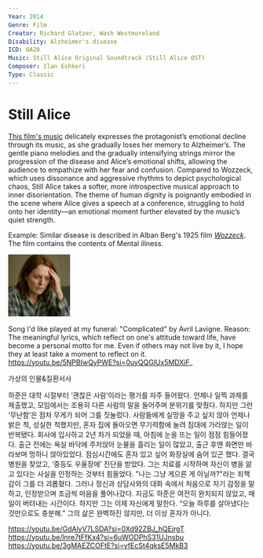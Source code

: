 ```yaml
---
Year: 2014
Genre: Film
Creator: Richard Glatzer, Wash Westmoreland
Disability: Alzheimer's disease
ICD: 8A20
Music: Still Alice Original Soundtrack (Still Alice OST)
Composer: Ilan Eshkeri
Type: Classic
---
```


# Still Alice

 [This film's music](https://youtu.be/dB-B8uo4Oco?si=msQVvvdjXxsJnDMd) delicately expresses the protagonist’s emotional decline through its music, as she gradually loses her memory to Alzheimer’s. The gentle piano melodies and the gradually intensifying strings mirror the progression of the disease and Alice’s emotional shifts, allowing the audience to empathize with her fear and confusion. Compared to Wozzeck, which uses dissonance and aggressive rhythms to depict psychological chaos, Still Alice takes a softer, more introspective musical approach to inner disorientation. The theme of human dignity is poignantly embodied in the scene where Alice gives a speech at a conference, struggling to hold onto her identity—an emotional moment further elevated by the music’s quiet strength.


Example: Similar disease is described in Alban Berg's 1925 film [*Wozzeck*](jang_geunyeong.md). The film contains the contents of Mental illness.

<img src="./kang_dongwook_img.png" alt="img depicting Alzheimer's disease" style="width:25%;" />

Song I'd like played at my funeral: "Complicated" by Avril Lavigne.
Reason: The meaningful lyrics, which reflect on one's attitude toward life, have become a personal motto for me. Even if others may not live by it, I hope they at least take a moment to reflect on it.
https://youtu.be/5NPBIwQyPWE?si=0uyQQGlUx5MDXiF_

가상의 인물&질환서사

하준은 대학 시절부터 ‘괜찮은 사람’이라는 평가를 자주 들어왔다. 언제나 일찍 과제를 제출했고, 모임에서는 조용히 다른 사람의 말을 들어주며 분위기를 맞췄다. 하지만 그런 ‘무난함’은 점차 무게가 되어 그를 짓눌렀다. 사람들에게 실망을 주고 싶지 않아 언제나 밝은 척, 성실한 척했지만, 혼자 집에 돌아오면 무기력함에 눌려 침대에 가라앉는 일이 반복됐다.
회사에 입사하고 2년 차가 되었을 때, 아침에 눈을 뜨는 일이 점점 힘들어졌다. 출근 전에는 욕실 바닥에 주저앉아 눈물을 흘리는 일이 많았고, 출근 후엔 화면만 바라보며 멍하니 앉아있었다. 점심시간에도 혼자 있고 싶어 화장실에 숨어 있곤 했다. 결국 병원을 찾았고, ‘중등도 우울장애’ 진단을 받았다.
그는 치료를 시작하며 자신이 병을 앓고 있다는 사실을 인정하는 것부터 힘들었다. "나는 그냥 게으른 게 아닐까?"라는 죄책감이 그를 더 괴롭혔다. 그러나 정신과 상담사와의 대화 속에서 처음으로 자기 감정을 말하고, 인정받으며 조금씩 마음을 풀어나갔다.
지금도 하준은 여전히 완치되지 않았고, 매일이 버텨내는 시간이다. 하지만 그는 이제 자신에게 말한다. “오늘 하루를 살아냈다는 것만으로도 충분해.” 그의 삶은 완벽하진 않지만, 더 이상 혼자가 아니다.

https://youtu.be/GdAlyV7LSDA?si=0Xd92ZBJ_hQEjrgT
https://youtu.be/lnre7tFfKx4?si=6uWODPhS31UJnsbu
https://youtu.be/3gMAEZCOFtE?si=vfEcSt4qksE5MkB3
